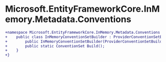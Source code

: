# Microsoft.EntityFrameworkCore.InMemory.Metadata.Conventions

``` diff
+namespace Microsoft.EntityFrameworkCore.InMemory.Metadata.Conventions {
+    public class InMemoryConventionSetBuilder : ProviderConventionSetBuilder {
+        public InMemoryConventionSetBuilder(ProviderConventionSetBuilderDependencies dependencies);
+        public static ConventionSet Build();
+    }
+}
```

